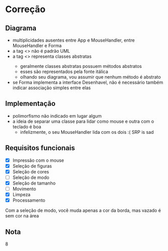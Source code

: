 # Correção

## Diagrama

- multiplicidades ausentes entre App e MouseHandler, entre MouseHandler e Forma
- a tag <<Classe>> não é padrão UML
- a tag <<Abstract>> representa classes abstratas
  - geralmente classes abstratas possuem métodos abstratos
  - esses são representados pela fonte itálica
  - olhando seu diagrama, vou assumir que nenhum método é abstrato
- se Forma implementa a interface Desenhavel, não é necessário também indicar associação simples entre elas

## Implementação

- polimorfismo não indicado em lugar algum
- a ideia de separar uma classe para lidar como mouse e outra com o teclado é boa
  - infelizmente, o seu MouseHandler lida com os dois :( SRP is sad

## Requisitos funcionais

- [x] Impressão com o mouse
- [x] Seleção de figuras
- [x] Seleção de cores
- [ ] Seleção de modo
- [x] Seleção de tamanho
- [ ] Movimento
- [x] Limpeza
- [x] Processamento

Com a seleção de modo, você muda apenas a cor da borda,
mas vazado é sem cor na área

## Nota

8
